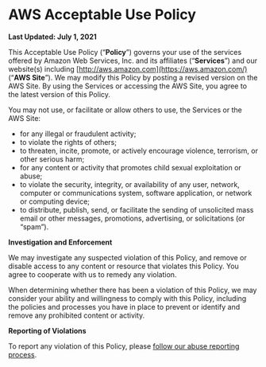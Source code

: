AWS Acceptable Use Policy
=========================

**Last Updated: July 1, 2021**

This Acceptable Use Policy (“**Policy**”) governs your use of the services offered by Amazon Web Services, Inc. and its affiliates (“**Services**”) and our website(s) including [http://aws.amazon.com](https://aws.amazon.com/) (“**AWS Site**”). We may modify this Policy by posting a revised version on the AWS Site. By using the Services or accessing the AWS Site, you agree to the latest version of this Policy.

You may not use, or facilitate or allow others to use, the Services or the AWS Site:

*   for any illegal or fraudulent activity;
*   to violate the rights of others;
*   to threaten, incite, promote, or actively encourage violence, terrorism, or other serious harm;
*   for any content or activity that promotes child sexual exploitation or abuse;
*   to violate the security, integrity, or availability of any user, network, computer or communications system, software application, or network or computing device;
*   to distribute, publish, send, or facilitate the sending of unsolicited mass email or other messages, promotions, advertising, or solicitations (or “spam”).

**Investigation and Enforcement**

We may investigate any suspected violation of this Policy, and remove or disable access to any content or resource that violates this Policy. You agree to cooperate with us to remedy any violation.

When determining whether there has been a violation of this Policy, we may consider your ability and willingness to comply with this Policy, including the policies and processes you have in place to prevent or identify and remove any prohibited content or activity.

**Reporting of Violations**

To report any violation of this Policy, please [follow our abuse reporting process](https://support.aws.amazon.com/#/contacts/report-abuse).